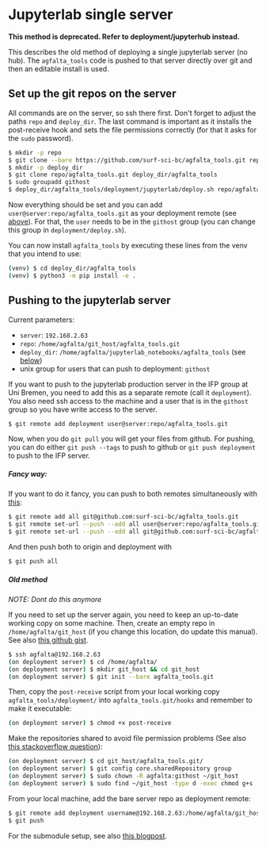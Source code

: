 # Jupyterlab single server

**This method is deprecated. Refer to deployment/jupyterhub instead.**

This describes the old method of deploying a single jupyterlab server (no hub). The `agfalta_tools` code is pushed to that server directly over git and then an editable install is used.

## Set up the git repos on the server

All commands are on the server, so ssh there first. Don't forget to adjust the paths `repo` and `deploy_dir`. The last command is important as it installs the post-receive hook and sets the file permissions correctly (for that it asks for the `sudo` password).

```sh
$ mkdir -p repo
$ git clone --bare https://github.com/surf-sci-bc/agfalta_tools.git repo/agfalta_tools.git
$ mkdir -p deploy_dir
$ git clone repo/agfalta_tools.git deploy_dir/agfalta_tools
$ sudo groupadd githost
$ deploy_dir/agfalta_tools/deployment/jupyterlab/deploy.sh repo/agfalta_tools.git
```

Now everything should be set and you can add `user@server:repo/agfalta_tools.git` as your deployment remote (see [above](#Pushing-to-the-jupyterlab-server)). For that, the `user` needs to be in the `githost` group (you can change this group in `deployment/deploy.sh`).

You can now install `agfalta_tools` by executing these lines from the venv that you intend to use:

```sh
(venv) $ cd deploy_dir/agfalta_tools
(venv) $ python3 -m pip install -e .
```

## Pushing to the jupyterlab server

Current parameters:

* `server`: `192.168.2.63`
* `repo`: `/home/agfalta/git_host/agfalta_tools.git`
* `deploy_dir`: `/home/agfalta/jupyterlab_notebooks/agfalta_tools` (see [below](Set-up-the-git-repos-on-the-server))
* unix group for users that can push to deployment: `githost`

If you want to push to the jupyterlab production server in the IFP group at Uni Bremen, you need to add this as a separate remote (call it `deployment`). You also need ssh access to the machine and a user that is in the `githost` group so you have write access to the server.

```sh
$ git remote add deployment user@server:repo/agfalta_tools.git
```

Now, when you do `git pull` you will get your files from github. For pushing, you can do either `git push --tags` to push to github or `git push deployment` to push to the IFP server.

##### Fancy way:

If you want to do it fancy, you can push to both remotes simultaneously with [this](https://stackoverflow.com/questions/5785549/able-to-push-to-all-git-remotes-with-the-one-command):

```sh
$ git remote add all git@github.com:surf-sci-bc/agfalta_tools.git
$ git remote set-url --push --add all user@server:repo/agfalta_tools.git
$ git remote set-url --push --add all git@github.com:surf-sci-bc/agfalta_tools.git
```

And then push both to origin and deployment with

```sh
$ git push all
```



##### Old method

*NOTE: Dont do this anymore*

If you need to set up the server again, you need to keep an up-to-date working copy on some machine. Then, create an empty repo in `/home/agfalta/git_host` (if you change this location, do update this manual). See also [this github gist](https://gist.github.com/noelboss/3fe13927025b89757f8fb12e9066f2fa).

```sh
$ ssh agfalta@192.168.2.63
(on deployment server) $ cd /home/agfalta/
(on deployment server) $ mkdir git_host && cd git_host
(on deployment server) $ git init --bare agfalta_tools.git
```

Then, copy the `post-receive` script from your local working copy `agfalta_tools/deployment/` into `agfalta_tools.git/hooks` and remember to make it executable:

```sh
(on deployment server) $ chmod +x post-receive
```

Make the repositories shared to avoid file permission problems (See also [this stackoverflow question](https://stackoverflow.com/questions/6448242/git-push-error-insufficient-permission-for-adding-an-object-to-repository-datab)):

```sh
(on deployment server) $ cd git_host/agfalta_tools.git/
(on deployment server) $ git config core.sharedRepository group
(on deployment server) $ sudo chown -R agfalta:githost ~/git_host
(on deployment server) $ sudo find ~/git_host -type d -exec chmod g+s '{}' +
```

From your local machine, add the bare server repo as deployment remote:

```sh
$ git remote add deployment username@192.168.2.63:/home/agfalta/git_host/agfalta_tools.git
$ git push
```

For the submodule setup, see also [this blogpost](http://blog.davidecoppola.com/2015/02/how-to-create-git-submodule-from-repository-subdirectory/).
